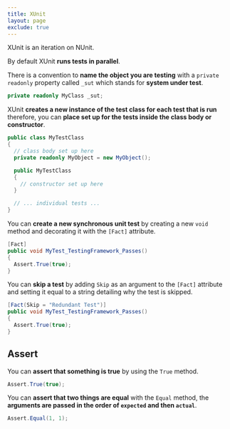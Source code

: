 ```yaml
---
title: XUnit
layout: page
exclude: true
---
```


XUnit is an iteration on NUnit. 

By default XUnit **runs tests in parallel**.

There is a convention to **name the object you are testing** with a `private readonly` property called `_sut` which stands for **system under test**.
```csharp
private readonly MyClass _sut;
```

XUnit **creates a new instance of the test class for each test that is run** therefore, you can **place set up for the tests inside the class body or constructor**.
```csharp
public class MyTestClass
{
  // class body set up here
  private readonly MyObject = new MyObject();

  public MyTestClass
  {
    // constructor set up here
  }

  // ... individual tests ...
}
```

You can **create a new synchronous unit test** by creating a new `void` method and decorating it with the `[Fact]` attribute.
```csharp
[Fact]
public void MyTest_TestingFramework_Passes()
{
  Assert.True(true);
}
```

You can **skip a test** by adding `Skip` as an argument to the `[Fact]` attribute and setting it equal to a string detailing why the test is skipped.
```csharp
[Fact(Skip = "Redundant Test")]
public void MyTest_TestingFramework_Passes()
{
  Assert.True(true);
}
```

## Assert

You can **assert that something is true** by using the `True` method.
```csharp
Assert.True(true);
```

You can **assert that two things are equal** with the `Equal` method, the **arguments are passed in the order of `expected` and then `actual`**. 
```csharp
Assert.Equal(1, 1);
```


<!--stackedit_data:
eyJoaXN0b3J5IjpbMjAxOTgxOTE0MiwyMTE4OTQ4NTExLC0yMD
YxNzE2NDg5XX0=
-->